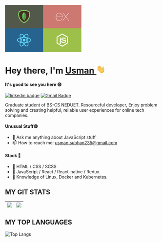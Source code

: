 <img align="centre" src="Untitled-1.png"/>
<h1>Hey there, I'm <a  href="https://https://github.com/usmandevops123">Usman </a> <img  src="https://raw.githubusercontent.com/ABSphreak/ABSphreak/master/gifs/Hi.gif" width="30px"></h1>


#### It's good to see you here 😄 
[![linkedin badge](https://img.shields.io/badge/muhammad-usman-6a905318b?style=flat&logo=linkedin)](https://www.linkedin.com/in/muhammad-usman-6a905318b/) 
[![Gmail Badge](https://img.shields.io/badge/usman.subhan235@gmail.com-30302f?style=flat&logo=Gmail&logoColor=red)](mailto:usman.subhan235@gmail.com)



Graduate student of BS-CS NEDUET. Resourceful developer, Enjoy problem solving and creating helpful, reliable user experiences for online tech
companies.

#### Unusual Stuff😄

- 💬 Ask me anything about JavaScript stuff
- 📫 How to reach me: usman.subhan235@gmail.com 

#### Stack :blue_book:

- :paperclip: HTML / CSS / SCSS
- :paperclip: JavaScript / React / React-native / Redux.
- :paperclip: Knowledge of Linux, Docker and Kubernetes.


## MY GIT STATS
|<img src="https://github-readme-stats.vercel.app/api?username=usmandevops123&&show_icons=true&&hide_border=false&&theme=radical&&count_private=true"/>|<img src="https://github-readme-streak-stats.herokuapp.com/?user=usmandevops123&&theme=radical&&hide_border=false&&show_icons=true"/>|
|---|---|


## MY TOP LANGUAGES
![Top Langs](https://github-readme-stats.vercel.app/api/top-langs/?username=usmandevops123&theme=radical&title_color=8E2DE2&text_color=fff)
